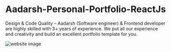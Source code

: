 # Aadarsh-Personal-Portfolio-ReactJs
Design &amp; Code Quality – Aadarsh (Software engineer) &amp; Frontend developer are highly skilled with 3+ years of experience. We put all our experience and creativity and build an excellent portfolio template for you.

![website image](https://github.com/aadarsh0001/Portfolio-React/assets/117271222/8d160c62-8abe-4e14-bae2-dbc35e0aa687)


